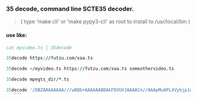 
### 35 decode, command line SCTE35 decoder.

>( type 'make cli' or 'make pypy3-cli' as root to install to /usr/local/bin )

#### use like:
```fortran
cat myvideo.ts | 35decode
```
```fortran
35decode https://futzu.com/xaa.ts
```
```fortran
35decode ~/myvideo.ts https://futzu.com/xaa.ts someothervideo.ts 
```
```fortran
35decode mpegts_dir/*.ts
```
 ```fortran
35decode '/DBZAAAAAAAA///wBQb+AAAAAABDAkFDVUVJAAAACn//AAApMuAPLXVybjp1dWlkOmFhODViYmI2LTVjNDMtNGI2YS1iZWJiLWVlM2IxM2ViNzk5ORAAAFz7UQA='
    ```
